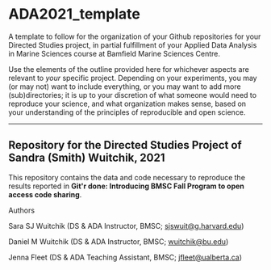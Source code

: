 # ADA2021_template
A template to follow for the organization of your Github repositories for your Directed Studies project, in partial fulfillment of your Applied Data Analysis in Marine Sciences course at Bamfield Marine Sciences Centre. 

Use the elements of the outline provided here for whichever aspects are relevant to _your_ specific project. Depending on your experiments, you may (or may not) want to include everything, or you may want to add more (sub)directories; it is up to your discretion of what someone would need to reproduce your science, and what organization makes sense, based on your understanding of the principles of reproducible and open science.

***

## Repository for the Directed Studies Project of Sandra (Smith) Wuitchik, 2021

This repository contains the data and code necessary to reproduce the results reported in **Git'r done: Introducing BMSC Fall Program to open access code sharing**.

Authors

Sara SJ Wuitchik (DS & ADA Instructor, BMSC; sjswuit@g.harvard.edu) 

Daniel M Wuitchik (DS & ADA Instructor, BMSC; wuitchik@bu.edu)

Jenna Fleet (DS & ADA Teaching Assistant, BMSC; jfleet@ualberta.ca) 

